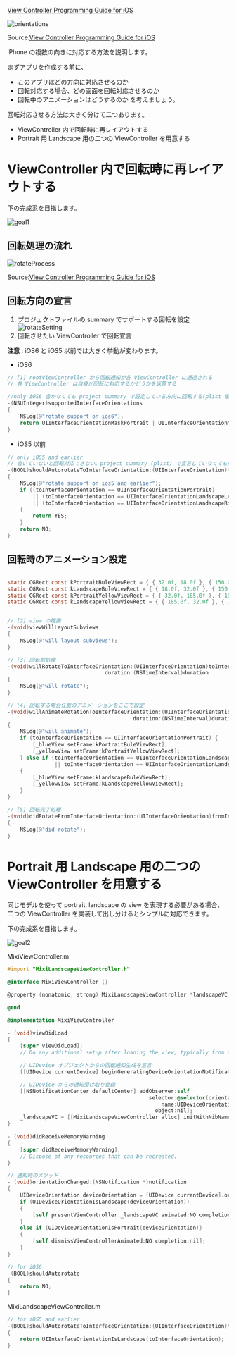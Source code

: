  [View Controller Programming Guide for iOS](http://developer.apple.com/library/ios/featuredarticles/ViewControllerPGforiPhoneOS/ViewControllerPGforiOS.pdf)

![orientations](https://raw.github.com/mixi-inc/iOSTraining/master/Doc/Images/2.4/orientations.png)

Source:[View Controller Programming Guide for iOS](http://developer.apple.com/library/ios/featuredarticles/ViewControllerPGforiPhoneOS/ViewControllerPGforiOS.pdf)

iPhone の複数の向きに対応する方法を説明します。

まずアプリを作成する前に、
- このアプリはどの方向に対応させるのか
- 回転対応する場合、どの画面を回転対応させるのか
- 回転中のアニメーションはどうするのか
を考えましょう。

回転対応させる方法は大きく分けて二つあります。

- ViewController 内で回転時に再レイアウトする
- Portrait 用 Landscape 用の二つの ViewController を用意する

# ViewController 内で回転時に再レイアウトする
下の完成系を目指します。

![goal1](https://raw.github.com/mixi-inc/iOSTraining/master/Doc/Images/2.4/goal1.png)

## 回転処理の流れ
![rotateProcess](https://raw.github.com/mixi-inc/iOSTraining/master/Doc/Images/2.4/rotateProcess.png)

Source:[View Controller Programming Guide for iOS](http://developer.apple.com/library/ios/featuredarticles/ViewControllerPGforiPhoneOS/ViewControllerPGforiOS.pdf)


## 回転方向の宣言
1. プロジェクトファイルの summary でサポートする回転を設定
![rotateSetting](https://raw.github.com/mixi-inc/iOSTraining/master/Doc/Images/2.4/rotateSetting.png)
2. 回転させたい ViewController で回転宣言

**注意** : iOS6 と iOS5 以前では大きく挙動が変わります。

- iOS6
```objective-c
// [1] rootViewController から回転通知が各 ViewController に通達される
// 各 ViewController は自身が回転に対応するかどうかを返答する

//only iOS6 書かなくても project summary で設定している方向に回転する(plist 優先)
-(NSUInteger)supportedInterfaceOrientations
{
    NSLog(@"rotate support on ios6");
    return UIInterfaceOrientationMaskPortrait | UIInterfaceOrientationMaskLandscape;
}
```

- iOS5 以前
```objective-c
// only iOS5 and earlier
// 書いていないと回転対応できない。project summary (plist) で宣言していなくても回転する
-(BOOL)shouldAutorotateToInterfaceOrientation:(UIInterfaceOrientation)toInterfaceOrientation
{
    NSLog(@"rotate support on ios5 and earlier");
    if ((toInterfaceOrientation == UIInterfaceOrientationPortrait)
        || (toInterfaceOrientation == UIInterfaceOrientationLandscapeLeft)
        || (toInterfaceOrientation == UIInterfaceOrientationLandscapeRight))
    {
        return YES;
    }
    return NO;
}
```

## 回転時のアニメーション設定
```objective-c

static CGRect const kPortraitBuleViewRect = { { 32.0f, 18.0f }, { 150.0f, 150.0f } };
static CGRect const kLandscapeBuleViewRect = { { 18.0f, 32.0f }, { 150.0f, 150.0f } };
static CGRect const kPortraitYellowViewRect = { { 32.0f, 185.0f }, { 150.0f, 150.0f } };
static CGRect const kLandscapeYellowViewRect = { { 185.0f, 32.0f }, { 150.0f, 150.0f } };


// [2] view の描画
-(void)viewWillLayoutSubviews
{
    NSLog(@"will layout subviews");
}

// [3] 回転前処理
-(void)willRotateToInterfaceOrientation:(UIInterfaceOrientation)toInterfaceOrientation
                               duration:(NSTimeInterval)duration
{
    NSLog(@"will rotate");
}

// [4] 回転する場合任意のアニメーションをここで設定
-(void)willAnimateRotationToInterfaceOrientation:(UIInterfaceOrientation)toInterfaceOrientation
                                        duration:(NSTimeInterval)duration
{
    NSLog(@"will animate");
    if (toInterfaceOrientation == UIInterfaceOrientationPortrait) {
        [_blueView setFrame:kPortraitBuleViewRect];
        [_yellowView setFrame:kPortraitYellowViewRect];
    } else if (toInterfaceOrientation == UIInterfaceOrientationLandscapeRight
               || toInterfaceOrientation == UIInterfaceOrientationLandscapeLeft)
    {
        [_blueView setFrame:kLandscapeBuleViewRect];
        [_yellowView setFrame:kLandscapeYellowViewRect];
    }
}

// [5] 回転完了処理
-(void)didRotateFromInterfaceOrientation:(UIInterfaceOrientation)fromInterfaceOrientation
{
    NSLog(@"did rotate");
}
```

# Portrait 用 Landscape 用の二つの ViewController を用意する

同じモデルを使って portrait, landscape の view を表現する必要がある場合、二つの ViewController を実装して出し分けるとシンプルに対応できます。

下の完成系を目指します。

![goal2](https://raw.github.com/mixi-inc/iOSTraining/master/Doc/Images/2.4/goal2.png)

MixiViewController.m
```objective-c
#import "MixiLandscapeViewController.h"

@interface MixiViewController ()

@property (nonatomic, strong) MixiLandscapeViewController *landscapeVC;

@end

@implementation MixiViewController

- (void)viewDidLoad
{
    [super viewDidLoad];
	// Do any additional setup after loading the view, typically from a nib.

    // UIDevice オブジェクトからの回転通知生成を宣言
    [[UIDevice currentDevice] beginGeneratingDeviceOrientationNotifications];

    // UIDevice からの通知受け取り登録
    [[NSNotificationCenter defaultCenter] addObserver:self
                                             selector:@selector(orientationChanged:)
                                                 name:UIDeviceOrientationDidChangeNotification
                                               object:nil];
    _landscapeVC = [[MixiLandscapeViewController alloc] initWithNibName:@"MixiLandscapeViewController" bundle:nil];
}

- (void)didReceiveMemoryWarning
{
    [super didReceiveMemoryWarning];
    // Dispose of any resources that can be recreated.
}

// 通知時のメソッド
- (void)orientationChanged:(NSNotification *)notification
{
    UIDeviceOrientation deviceOrientation = [UIDevice currentDevice].orientation;
    if (UIDeviceOrientationIsLandscape(deviceOrientation))
    {
        [self presentViewController:_landscapeVC animated:NO completion:nil];
    }
    else if (UIDeviceOrientationIsPortrait(deviceOrientation))
    {
        [self dismissViewControllerAnimated:NO completion:nil];
    }
}

// for iOS6
-(BOOL)shouldAutorotate
{
    return NO;
}
```

MixiLandscapeViewController.m
```objective-c
// for iOS5 and earlier
-(BOOL)shouldAutorotateToInterfaceOrientation:(UIInterfaceOrientation)toInterfaceOrientation
{
    return UIInterfaceOrientationIsLandscape(toInterfaceOrientation);
}
```